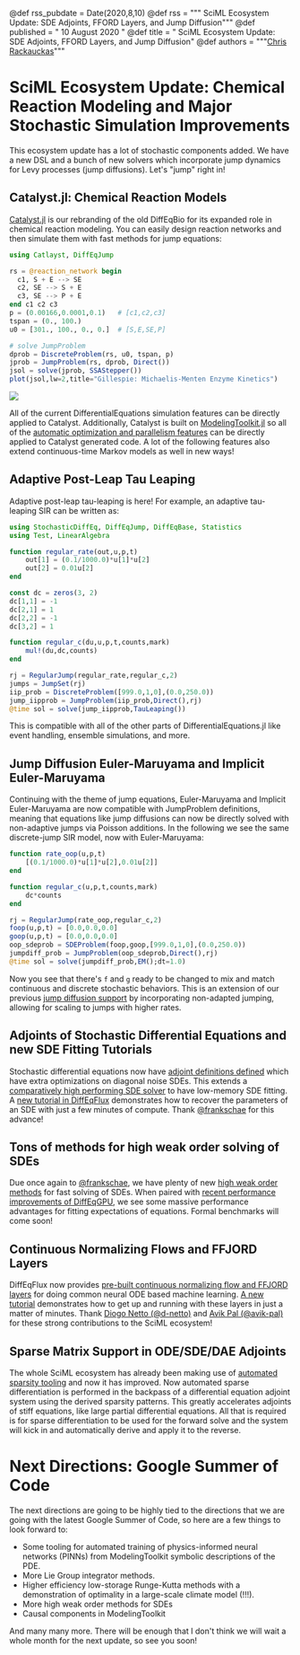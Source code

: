 @def rss_pubdate = Date(2020,8,10)
@def rss = """ SciML Ecosystem Update: SDE Adjoints, FFORD Layers, and Jump Diffusion"""
@def published = " 10 August 2020 "
@def title = " SciML Ecosystem Update: SDE Adjoints, FFORD Layers, and Jump Diffusion"
@def authors = """<a href="https://github.com/ChrisRackauckas">Chris Rackauckas</a>"""

# SciML Ecosystem Update: Chemical Reaction Modeling and Major Stochastic Simulation Improvements

This ecosystem update has a lot of stochastic components added. We have a new
DSL and a bunch of new solvers which incorporate jump dynamics for Levy processes
(jump diffusions). Let's "jump" right in!

## Catalyst.jl: Chemical Reaction Models

[Catalyst.jl](https://catalyst.sciml.ai/dev/) is our rebranding of the old
DiffEqBio for its expanded role in chemical reaction modeling. You can easily
design reaction networks and then simulate them with fast methods for jump
equations:

```julia
using Catlayst, DiffEqJump

rs = @reaction_network begin
  c1, S + E --> SE
  c2, SE --> S + E
  c3, SE --> P + E
end c1 c2 c3
p = (0.00166,0.0001,0.1)   # [c1,c2,c3]
tspan = (0., 100.)
u0 = [301., 100., 0., 0.]  # [S,E,SE,P]

# solve JumpProblem
dprob = DiscreteProblem(rs, u0, tspan, p)
jprob = JumpProblem(rs, dprob, Direct())
jsol = solve(jprob, SSAStepper())
plot(jsol,lw=2,title="Gillespie: Michaelis-Menten Enzyme Kinetics")
```

![](https://user-images.githubusercontent.com/1814174/87864114-3bf9dd00-c932-11ea-83a0-58f38aee8bfb.png)

All of the current DifferentialEquations simulation features can be directly
applied to Catalyst. Additionally, Catalyst is built on [ModelingToolkit.jl](https://mtk.sciml.ai/dev/)
so all of the [automatic optimization and parallelism features](https://youtu.be/UNkXNZZ3hSw)
can be directly applied to Catalyst generated code. A lot of the following
features also extend continuous-time Markov models as well in new ways!

## Adaptive Post-Leap Tau Leaping

Adaptive post-leap tau-leaping is here! For example, an adaptive tau-leaping
SIR can be written as:

```julia
using StochasticDiffEq, DiffEqJump, DiffEqBase, Statistics
using Test, LinearAlgebra

function regular_rate(out,u,p,t)
    out[1] = (0.1/1000.0)*u[1]*u[2]
    out[2] = 0.01u[2]
end

const dc = zeros(3, 2)
dc[1,1] = -1
dc[2,1] = 1
dc[2,2] = -1
dc[3,2] = 1

function regular_c(du,u,p,t,counts,mark)
    mul!(du,dc,counts)
end

rj = RegularJump(regular_rate,regular_c,2)
jumps = JumpSet(rj)
iip_prob = DiscreteProblem([999.0,1,0],(0.0,250.0))
jump_iipprob = JumpProblem(iip_prob,Direct(),rj)
@time sol = solve(jump_iipprob,TauLeaping())
```

This is compatible with all of the other parts of DifferentialEquations.jl like
event handling, ensemble simulations, and more.

## Jump Diffusion Euler-Maruyama and Implicit Euler-Maruyama

Continuing with the theme of jump equations, Euler-Maruyama and Implicit Euler-Maruyama
are now compatible with JumpProblem definitions, meaning that equations like
jump diffusions can now be directly solved with non-adaptive jumps via Poisson
additions. In the following we see the same discrete-jump SIR model, now with
Euler-Maruyama:

```julia
function rate_oop(u,p,t)
    [(0.1/1000.0)*u[1]*u[2],0.01u[2]]
end

function regular_c(u,p,t,counts,mark)
    dc*counts
end

rj = RegularJump(rate_oop,regular_c,2)
foop(u,p,t) = [0.0,0.0,0.0]
goop(u,p,t) = [0.0,0.0,0.0]
oop_sdeprob = SDEProblem(foop,goop,[999.0,1,0],(0.0,250.0))
jumpdiff_prob = JumpProblem(oop_sdeprob,Direct(),rj)
@time sol = solve(jumpdiff_prob,EM();dt=1.0)
```

Now you see that there's `f` and `g` ready to be changed to mix and match
continuous and discrete stochastic behaviors. This is an extension of our
previous [jump diffusion support](https://diffeq.sciml.ai/stable/tutorials/jump_diffusion/)
by incorporating non-adapted jumping, allowing for scaling to jumps with higher
rates.

## Adjoints of Stochastic Differential Equations and new SDE Fitting Tutorials

Stochastic differential equations now have [adjoint definitions defined](https://frankschae.github.io/post/gsoc2020-high-weak-order-solvers-sde-adjoints/)
which have extra optimizations on diagonal noise SDEs. This extends a
[comparatively high performing SDE solver](https://gist.github.com/ChrisRackauckas/6a03e7b151c86b32d74b41af54d495c6)
to have low-memory SDE fitting. A [new tutorial in DiffEqFlux](https://diffeqflux.sciml.ai/dev/examples/optimization_sde/)
demonstrates how to recover the parameters of an SDE with just a few minutes
of compute. Thank [@frankschae](https://github.com/frankschae) for this advance!

## Tons of methods for high weak order solving of SDEs

Due once again to [@frankschae](https://github.com/frankschae), we have plenty
of new [high weak order methods](https://diffeq.sciml.ai/dev/solvers/sde_solve/#High-Weak-Order-Methods-1)
for fast solving of SDEs. When paired with
[recent performance improvements of DiffEqGPU](https://github.com/SciML/DiffEqGPU.jl),
we see some massive performance advantages for fitting expectations of equations.
Formal benchmarks will come soon!

## Continuous Normalizing Flows and FFJORD Layers

DiffEqFlux now provides
[pre-built continuous normalizing flow and FFJORD layers](https://diffeqflux.sciml.ai/dev/layers/CNFLayer/)
for doing common neural ODE based machine learning. [A new tutorial](https://diffeqflux.sciml.ai/dev/examples/normalizing_flows/)
demonstrates how to get up and running with these layers in just a matter of
minutes. Thank [Diogo Netto (@d-netto)](https://github.com/d-netto) and
[Avik Pal (@avik-pal)](https://github.com/avik-pal) for these strong contributions
to the SciML ecosystem!

## Sparse Matrix Support in ODE/SDE/DAE Adjoints

The whole SciML ecosystem has already been making use of
[automated sparsity tooling](https://openreview.net/pdf?id=rJlPdcY38B) and now
it has improved. Now automated sparse differentiation is performed in the
backpass of a differential equation adjoint system using the derived sparsity
patterns. This greatly accelerates adjoints of stiff equations, like large
partial differential equations. All that is required is for sparse differentiation
to be used for the forward solve and the system will kick in and automatically
derive and apply it to the reverse.

# Next Directions: Google Summer of Code

The next directions are going to be highly tied to the directions that
we are going with the latest Google Summer of Code, so here are a few
things to look forward to:

- Some tooling for automated training of physics-informed neural
  networks (PINNs) from ModelingToolkit symbolic descriptions of the
  PDE.
- More Lie Group integrator methods.
- Higher efficiency low-storage Runge-Kutta methods with a demonstration
  of optimality in a large-scale climate model (!!!).
- More high weak order methods for SDEs
- Causal components in ModelingToolkit

And many many more. There will be enough that I don't think we will
wait a whole month for the next update, so see you soon!
